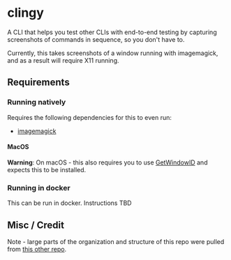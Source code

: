 # clingy

A CLI that helps you test other CLIs with end-to-end testing by capturing screenshots of commands in sequence,
so you don't have to.

Currently, this takes screenshots of a window running with imagemagick, and as a result will require X11 running.

## Requirements

### Running natively

Requires the following dependencies for this to even run:

* [imagemagick](https://imagemagick.org/script/download.php)

#### MacOS

__Warning__: On macOS - this also requires you to use [GetWindowID](https://github.com/smokris/GetWindowID) 
and expects this to be installed.

### Running in docker

This can be run in docker. Instructions TBD

## Misc / Credit

Note - large parts of the organization and structure of this repo were pulled from
[this other repo](https://github.com/aptible/cloud-cli/).
